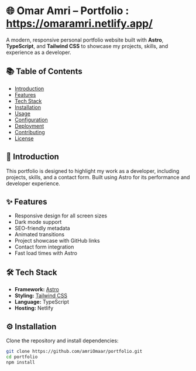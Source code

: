 # 🌐 Omar Amri – Portfolio : https://omaramri.netlify.app/

A modern, responsive personal portfolio website built with **Astro**, **TypeScript**, and **Tailwind CSS** to showcase my projects, skills, and experience as a developer.

## 📚 Table of Contents

- [Introduction](#introduction)
- [Features](#features)
- [Tech Stack](#tech-stack)
- [Installation](#installation)
- [Usage](#usage)
- [Configuration](#configuration)
- [Deployment](#deployment)
- [Contributing](#contributing)
- [License](#license)

## 🧭 Introduction

This portfolio is designed to highlight my work as a developer, including projects, skills, and a contact form. Built using Astro for its performance and developer experience.

## ✨ Features

- Responsive design for all screen sizes
- Dark mode support
- SEO-friendly metadata
- Animated transitions
- Project showcase with GitHub links
- Contact form integration
- Fast load times with Astro

## 🛠️ Tech Stack

- **Framework:** [Astro](https://astro.build)
- **Styling:** [Tailwind CSS](https://tailwindcss.com)
- **Language:** TypeScript
- **Hosting:** Netlify

## ⚙️ Installation

Clone the repository and install dependencies:

```bash
git clone https://github.com/amriOmaar/portfolio.git
cd portfolio
npm install

